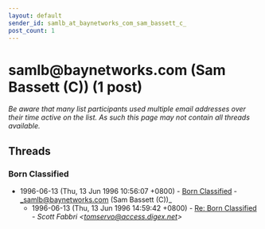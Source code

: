 ```yaml
---
layout: default
sender_id: samlb_at_baynetworks_com_sam_bassett_c_
post_count: 1
---
```


# samlb<span>@</span>baynetworks.com (Sam Bassett (C)) (1 post)

_Be aware that many list participants used multiple email addresses over their time active on the list. As such this page may not contain all threads available._

## Threads

### Born Classified
+ 1996-06-13 (Thu, 13 Jun 1996 10:56:07 +0800) - [Born Classified](/archive/1996/06/b0110df4be0b57ee479cf3facffa65f030f47b51a487e76ca7858f6b25fbf466) - _samlb@baynetworks.com (Sam Bassett (C))_
  + 1996-06-13 (Thu, 13 Jun 1996 14:59:42 +0800) - [Re: Born Classified](/archive/1996/06/b012067d8c1997864d8f7e0268ae00e3eb44cb4f95b50843304d51ba76b7fe70) - _Scott Fabbri \<tomservo@access.digex.net\>_

